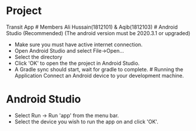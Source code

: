 Project
=======

Transit App \# Members Ali Hussain(1812101) & Aqib(1812103) \# Android
Studio (Recommended) (The android version must be 2020.3.1 or upgraded)

-   Make sure you must have active internet connection.
-   Open Android Studio and select File-\>Open...
-   Select the directory
-   Click 'OK' to open the the project in Android Studio.
-   A Gradle sync should start, wait for gradle to complete. \# Running
    the Application Connect an Android device to your development
    machine.

Android Studio
==============

-   Select Run -\> Run 'app' from the menu bar.
-   Select the device you wish to run the app on and click 'OK'.
